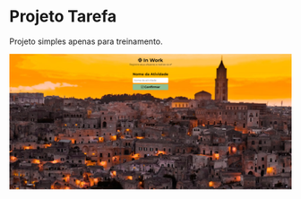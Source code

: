 <h1>Projeto Tarefa</h1>

<p>Projeto simples apenas para treinamento.</p>

<img src='img/In Work.PNG' alt='Imagem do Projeto'>
